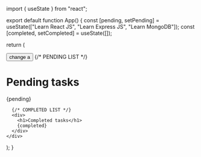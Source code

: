 import { useState } from "react";

export default function App() {
  const [pending, setPending] = useState(["Learn React JS", "Learn Express JS", "Learn MongoDB"]);
  const [completed, setCompleted] = useState([]);

  return (
    <div>
      <button>change a</button>
      {/* PENDING LIST */}
      <div>
        <h1>Pending tasks</h1>
        {pending}
      </div>

      {/* COMPLETED LIST */}
      <div>
        <h1>Completed tasks</h1>
        {completed}
      </div>
    </div>
  );
}
